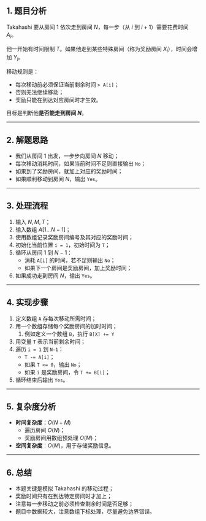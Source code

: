 

## 1. 题目分析

Takahashi 要从房间 $1$ 依次走到房间 $N$，每一步（从 $i$ 到 $i+1$）需要花费时间 $A_i$。

他一开始有时间限制 $T$。如果他走到某些特殊房间（称为奖励房间 $X_i$），时间会增加 $Y_i$。

移动规则是：

- 每次移动前必须保证当前剩余时间 `> A[i]`；
- 否则无法继续移动；
- 奖励只能在到达对应房间时才生效。

目标是判断他**是否能走到房间 $N$**。

---

## 2. 解题思路

- 我们从房间 $1$ 出发，一步步向房间 $N$ 移动；
- 每次移动消耗时间，如果当前时间不足则直接输出 `No`；
- 如果到了奖励房间，就加上对应的奖励时间；
- 如果顺利移动到房间 $N$，输出 `Yes`。

---

## 3. 处理流程

1. 输入 $N, M, T$；
2. 输入数组 $A[1 \dots N-1]$；
3. 使用数组记录奖励房间编号及其对应的奖励时间；
4. 初始化当前位置 `i = 1`，初始时间为 `T`；
5. 循环从房间 $1$ 到 $N-1$：
   - 消耗 `A[i]` 的时间，若不足则输出 `No`；
   - 如果下一个房间是奖励房间，加上奖励时间；
6. 如果成功走到房间 $N$，输出 `Yes`。

---

## 4. 实现步骤

1. 定义数组 `A` 存每次移动所需时间；
2. 用一个数组存储每个奖励房间的加时时间；
   1. 例如定义一个数组 `B`，执行 `B[X] += Y`
3. 用变量 `T` 表示当前剩余时间；
4. 遍历 `i = 1` 到 `N-1`：
   - `T -= A[i]`；
   - 如果 `T <= 0`，输出 `No`；
   - 如果 `i` 是奖励房间，令 `T += B[i]`；
5. 循环结束后输出 `Yes`。

---

## 5. 复杂度分析

- **时间复杂度**：$O(N + M)$
  - 遍历房间 $O(N)$；
  - 奖励房间用数组预处理 $O(M)$；
- **空间复杂度**：$O(M)$，用于存储奖励信息。

---

## 6. 总结

- 本题关键是模拟 Takahashi 的移动过程；
- 奖励时间只有在到达特定房间时才加上；
- 注意每一步移动之前必须检查剩余时间是否足够；
- 题目中数据较大，注意数组下标处理，尽量避免边界错误。
